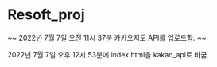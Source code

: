 # Resoft_proj

~~ 2022년 7월 7일 오전 11시 37분 카카오지도 API를 업로드함. ~~

2022년 7월 7일 오후 12시 53분에 index.html을 kakao_api로 바꿈.
